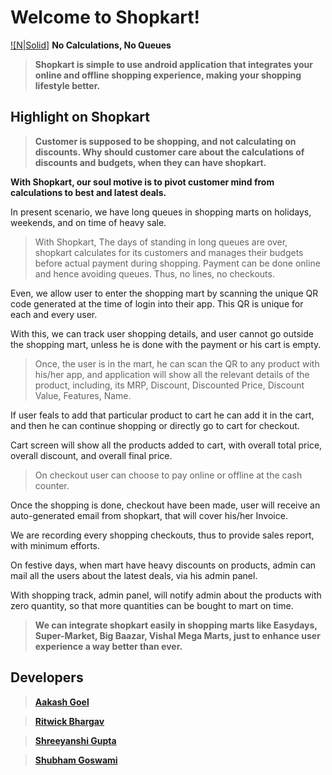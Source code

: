 # Welcome to Shopkart!

[![N|Solid]](https://shopkart-inc.herokuapp.com) **No Calculations, No Queues**

> **Shopkart is simple to use android application that integrates your online and offline shopping experience, making your shopping lifestyle better.**

## Highlight on Shopkart

> **Customer is supposed to be shopping, and not calculating on discounts. Why should customer care about the calculations of discounts and budgets, when they can have shopkart.**

**With Shopkart, our soul motive is to pivot customer mind from calculations to best and latest deals.**

In present scenario, we have long queues in shopping marts on holidays, weekends, and on time of heavy sale.  

> With Shopkart, The days of standing in long queues are over, shopkart calculates for its customers and manages their budgets before actual payment during shopping. Payment can be done online and hence avoiding queues. Thus, no lines, no checkouts.

Even, we allow user to enter the shopping mart by scanning the unique QR code generated at the time of login into their app. This QR is unique for each and every user.  

With this, we can track user shopping details, and user cannot go outside the shopping mart, unless he is done with the payment or his cart is empty.

> Once, the user is in the mart, he can scan the QR to any product with his/her app, and application will show all the relevant details of the product, including, its MRP, Discount, Discounted Price, Discount Value, Features, Name.

If user feals to add that particular product to cart he can add it in the cart, and then he can continue shopping or directly go to cart for checkout.

Cart screen will show all the products added to cart, with overall total price, overall discount, and overall final price.

> On checkout user can choose to pay online or offline at the cash counter.  

Once the shopping is done, checkout have been made, user will receive an auto-generated email from shopkart, that will cover his/her Invoice.

We are recording every shopping checkouts, thus to provide sales report, with minimum efforts.

On festive days, when mart have heavy discounts on products, admin can mail all the users about the latest deals, via his admin panel.

With shopping track, admin panel, will notify admin about the products with zero quantity, so that more quantities can be bought to mart on time.

> **We can integrate shopkart easily in shopping marts like Easydays, Super-Market, Big Baazar, Vishal Mega Marts, just to enhance user experience a way better than ever.**

## Developers

> **[Aakash Goel](https://github.com/goelaakash79)**

> **[Ritwick Bhargav](https://github.com/RitwickBhargav)**

> **[Shreeyanshi Gupta](https://github.com/shrynshigupta06)**

> **[Shubham Goswami](https://github.com/sgshubham98)**
